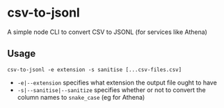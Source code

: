 # csv-to-jsonl
A simple node CLI to convert CSV to JSONL (for services like Athena)

## Usage
```
csv-to-jsonl -e extension -s sanitise [...csv-files.csv]
```

- `-e|--extension` specifies what extension the output file ought to have
- `-s|--sanitise|--sanitize` specifies whether or not to convert the column names to `snake_case` (eg for Athena)

